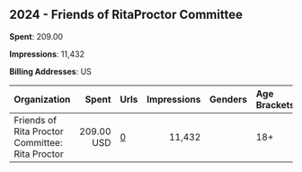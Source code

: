 ## 2024 - Friends of RitaProctor Committee 
**Spent**: 209.00

**Impressions**: 11,432

**Billing Addresses**: US

|Organization|Spent|Urls|Impressions|Genders|Age Brackets|Country Codes|
|:---|---:|:---|---:|:---|:---|:---|
|Friends of Rita Proctor Committee: Rita Proctor|209.00 USD|[0](https://www.snap.com/political-ads/asset/ff0f6459e4eb3cb1316386f23afe3f4ce4cd039332980a0493e8d3a524e6568b?mediaType=mp4)|11,432||18+|united states|
